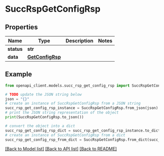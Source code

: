 # SuccRspGetConfigRsp


## Properties

Name | Type | Description | Notes
------------ | ------------- | ------------- | -------------
**status** | **str** |  | 
**data** | [**GetConfigRsp**](GetConfigRsp.md) |  | 

## Example

```python
from openapi_client.models.succ_rsp_get_config_rsp import SuccRspGetConfigRsp

# TODO update the JSON string below
json = "{}"
# create an instance of SuccRspGetConfigRsp from a JSON string
succ_rsp_get_config_rsp_instance = SuccRspGetConfigRsp.from_json(json)
# print the JSON string representation of the object
print(SuccRspGetConfigRsp.to_json())

# convert the object into a dict
succ_rsp_get_config_rsp_dict = succ_rsp_get_config_rsp_instance.to_dict()
# create an instance of SuccRspGetConfigRsp from a dict
succ_rsp_get_config_rsp_from_dict = SuccRspGetConfigRsp.from_dict(succ_rsp_get_config_rsp_dict)
```
[[Back to Model list]](../README.md#documentation-for-models) [[Back to API list]](../README.md#documentation-for-api-endpoints) [[Back to README]](../README.md)



